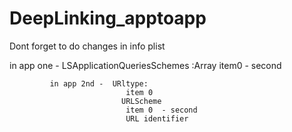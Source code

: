 # DeepLinking_apptoapp


Dont forget to do changes in info plist

in app one - LSApplicationQueriesSchemes :Array 
              item0 -  second
              
              
              
            
             in app 2nd -  URltype:
                              item 0 
                             URLScheme
                              item 0  - second
                              URL identifier
                                          
                                          
                                          
